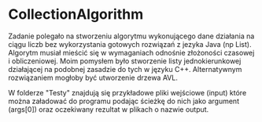 # CollectionAlgorithm

Zadanie polegało na stworzeniu algorytmu wykonującego dane działania na ciągu liczb bez wykorzystania gotowych rozwiązań z jezyka Java (np List). Algorytm musiał mieścić się w wymaganiach odnośnie złożoności czasowej i obliczeniowej. Moim pomysłem było stworzenie listy jednokierunkowej działającej na podobnej zasadzie do tych w języku C++. Alternatywnym rozwiązaniem mogłoby być utworzenie drzewa AVL.

W folderze "Testy" znajdują się przykładowe pliki wejściowe (input) które można załadować do programu podając ścieżkę do nich jako argument (args[0]) oraz oczekiwany rezultat w plikach o nazwie output.

